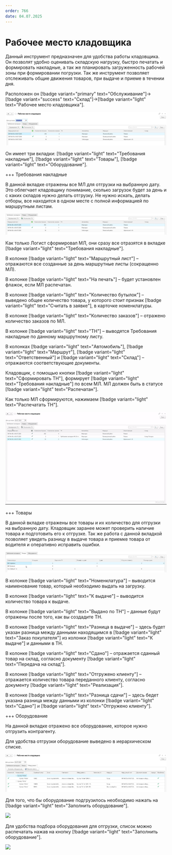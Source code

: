 ```yaml
---
order: 766
date: 04.07.2025
---
```

# Рабочее место кладовщика

Данный инструмент предназначен для удобства работы кладовщика. Он позволят удобно оценивать складскую нагрузку, быстро печатать и формировать накладные,
а так же планировать загруженность рабочей зоны при формировании погрузки. Так же инструмент позволяет отслеживать общие движения товаров, при выдаче и приеме в течении дня.

Расположен он [!badge variant="primary" text="Обслуживание"]->[!badge variant="success" text="Склад"]->[!badge variant="light" text="Рабочее место кладовщика"].

![](\images\кладовщик\кл.jpg)

Он имеет три вкладки: [!badge variant="light" text="Требования накладные"], [!badge variant="light" text="Товары"], [!badge variant="light" text="Оборудование"].

+++ Требования накладные

В данной вкладке отражены все МЛ для отгрузки на выбранную дату. Это облегчает кладовщику понимание, сколько загрузок будет за день и с каких складов нужно делать отгрузку. Не нужно искать, делать отборы,
все находится в одном месте с полной информацией по маршрутным листам.

![](\images\кладовщик\кл1.jpg)

Как только Логист сформировал МЛ, они сразу все отразятся в вкладке [!badge variant="light" text="Требования накладные"].

В колонке [!badge variant="light" text="Маршрутный лист"] – отражаются все созданные за день маршрутные листы (сокращенно МЛ).

В колонке [!badge variant="light" text="На печать"] – будет установлен флажок, если МЛ распечатан.

В колонке [!badge variant="light" text="Количество бутылок"] – выведено общее количество товара, у которого стоит признак [!badge variant="light" text="Считать в заявке"], в карточке номенклатуры.

В колонке [!badge variant="light" text="Количество заказов"] – отражено количество заказов по МЛ.

В колонке [!badge variant="light" text="ТН"] – выводятся Требования накладные по данному маршрутному листу.

В колонках [!badge variant="light" text="Автомобиль"], [!badge variant="light" text="Маршрут"], [!badge variant="light" text="Ответственный"] и [!badge variant="light" text="Склад"] – отражаются соответствующие документы.

Кладовщик, с помощью кнопки [!badge variant="light" text="Сформировать ТН"], формирует [!badge variant="light" text="Требования накладные"] по всем МЛ. МЛ должен быть в статусе [!badge variant="light" text="Распечатан"].

Как только МЛ сформируются, нажимаем [!badge variant="light" text="Распечатать ТН"].

![](\images\кладовщик\кл.gif)

+++ Товары

В данной вкладке отражены все товары и их количество для отгрузки на выбранную дату. Кладовщик заранее может проверить наличие товара и подготовить его к отгрузке. Так же работа с данной вкладкой позволяет
увидеть разницу в выдаче товара и приемке товара от водителя и оперативно исправить ошибки.

![](\images\кладовщик\кл2.jpg)

В колонке [!badge variant="light" text="Номенклатура"] – выводится наименование товар, который необходимо выдать на загрузку.

В колонке [!badge variant="light" text="К выдаче"] – выводится количество товара к выдаче. 

В колонке [!badge variant="light" text="Выдано по ТН"] – данные будут отражены после того, как вы создадите ТН.

В колонке [!badge variant="light" text="Разница в выдаче"] – здесь будет указан разница между данными находящимся в [!badge variant="light" text="Заказ покупателя"] из колонки [!badge variant="light" text="К выдаче"] и данными в ТН.

В колонке [!badge variant="light" text="Сдано"] – отражается сданный товар на склад, согласно документу [!badge variant="light" text="Передача на склад"].

В колонке [!badge variant="light" text="Отгружено клиенту"] – отражается количество товара переданного клиенту, согласно документу [!badge variant="light" text="Реализация"].

В колонке [!badge variant="light" text="Разница сдачи"] – здесь бедет указана разница между данными из колонки [!badge variant="light" text="Сдано"] и [!badge variant="light" text="Отгружено клиенту"].

+++ Оборудование

На данной вкладке отражено все оборудование, которое нужно отгрузить контрагенту.

Для удобства отгрузки оборудование выведено в иерархическом списке.

![](\images\кладовщик\кл3.jpg)

Для того, что бы оборудование подгрузилось необходимо нажать на [!badge variant="light" text="Заполнить оборудование"].

![](\images\кладовщик\кл1.gif)

Для удобства подбора оборудования для отгрузки, список можно распечатать нажав на кнопку [!badge variant="light" text="Заполнить оборудование"].

![](\images\кладовщик\кл2.gif)









 



